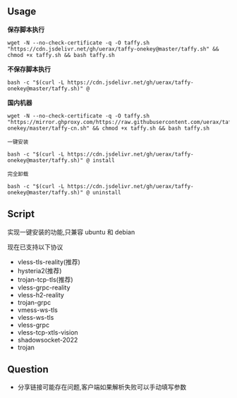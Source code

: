 ## Usage

__保存脚本执行__

```
wget -N --no-check-certificate -q -O taffy.sh "https://cdn.jsdelivr.net/gh/uerax/taffy-onekey@master/taffy.sh" && chmod +x taffy.sh && bash taffy.sh
```

__不保存脚本执行__

```
bash -c "$(curl -L https://cdn.jsdelivr.net/gh/uerax/taffy-onekey@master/taffy.sh)" @
```

__国内机器__

```
wget -N --no-check-certificate -q -O taffy.sh "https://mirror.ghproxy.com/https://raw.githubusercontent.com/uerax/taffy-onekey/master/taffy-cn.sh" && chmod +x taffy.sh && bash taffy.sh
```

`一键安装`

```
bash -c "$(curl -L https://cdn.jsdelivr.net/gh/uerax/taffy-onekey@master/taffy.sh)" @ install
```

`完全卸载`

```
bash -c "$(curl -L https://cdn.jsdelivr.net/gh/uerax/taffy-onekey@master/taffy.sh)" @ uninstall
```

## Script

实现一键安装的功能,只兼容 ubuntu 和 debian

现在已支持以下协议

- vless-tls-reality(推荐)
- hysteria2(推荐)
- trojan-tcp-tls(推荐)
- vless-grpc-reality
- vless-h2-reality
- trojan-grpc
- vmess-ws-tls
- vless-ws-tls
- vless-grpc
- vless-tcp-xtls-vision
- shadowsocket-2022
- trojan


## Question

* 分享链接可能存在问题,客户端如果解析失败可以手动填写参数